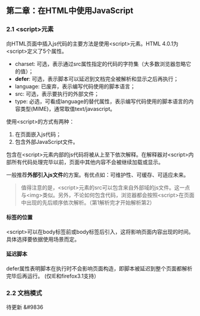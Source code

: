 ## 第二章：在HTML中使用JavaScript

### 2.1 &lt;script&gt;元素

向HTML页面中插入js代码的主要方法是使用&lt;script&gt;元素。HTML 4.0.1为&lt;script&gt;定义了5个属性。

* charset: 可选，表示通过src属性指定的代码的字符集（大多数浏览器忽略它的值）；
* **defer**: 可选，表示脚本可以延迟到文档完全被解析和显示之后再执行；
* language: 已废弃，表示编写代码使用的脚本语言；
* src: 可选，表示要执行的外部文件；
* type: 必选，可看成language的替代属性，表示编写代码使用的脚本语言的内容类型(MIME)，通常取值text/javascript。

使用&lt;script&gt;的方式有两种：

1. 在页面嵌入js代码；
2. 包含外部JavaScript文件。

包含在&lt;script&gt;元素内部的js代码将被从上至下依次解释。在解释器对&lt;script&gt;内部所有代码处理完毕以前，页面中其他内容不会被继续加载或显示。

一般推荐**外部引入js文件**的方案。有优点如：可维护性、可缓存、可适应未来。

> 值得注意的是，&lt;script&gt;元素的src可以包含来自外部域的js文件。这一点与&lt;img&gt;类似。另外，不论如何包含代码，浏览器都会按照&lt;script&gt;在页面中出现的先后顺序依次解析。（第1解析完才开始解析第2）

#### 标签的位置

&lt;script&gt;可以在body标签前或body标签后引入，这将影响页面内容出现的时间。具体选择要依据使用场景而定。

#### 延迟脚本

defer属性表明脚本在执行时不会影响页面构造，即脚本被延迟到整个页面都解析完毕后再运行。 (仅IE和firefox3.1支持）

### 2.2 文档模式

待更新
&#9836